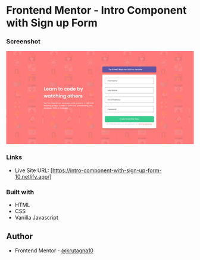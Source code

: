 # Frontend Mentor - Intro Component with Sign up Form

### Screenshot

![](screenshot/Screenshot.png)

### Links

- Live Site URL: [https://intro-component-with-sign-up-form-10.netlify.app/]

### Built with

- HTML
- CSS 
- Vanilla Javascript

## Author
- Frontend Mentor - [@krutagna10](https://www.frontendmentor.io/profile/krutagna10)

